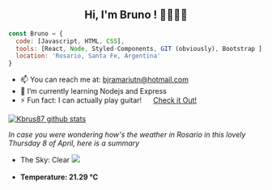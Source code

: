 ### <h2 align="center"> Hi, I'm Bruno ! 👋🐱‍👤👨</h2>

```javascript
const Bruno = {
  code: [Javascript, HTML, CSS],
  tools: [React, Node, Styled-Components, GIT (obviously), Bootstrap ],
  location: 'Rosario, Santa Fe, Argentina'
}
```
* 📫 You can reach me at: bjramariutn@hotmail.com <br>
* 🌱 I’m currently learning Nodejs and Express <br>
* ⚡ Fun fact: I can actually play guitar! <img src="https://upload.wikimedia.org/wikipedia/commons/thumb/e/e7/Instagram_logo_2016.svg/600px-Instagram_logo_2016.svg.png" height="15px"/> <a href="https://www.instagram.com/p/BX12qjplm1Z/?utm_source=ig_web_copy_link" target=blank data_coment="doesn't work here ¯\_(ツ)_/¯" >Check it Out!</a><br>

[![Kbrus87 github stats](https://github-readme-stats.vercel.app/api?username=kbrus87)](https://github.com/anuraghazra/github-readme-stats)

*In case you were wondering how's the weather in Rosario in this lovely Thursday 8 of April, here is a summary* <br>
* <div>The Sky: Clear  <img src="http://openweathermap.org/img/wn/01n.png" /> </div> <br>
* **<div>Temperature: 21.29 °C</div>**

###



